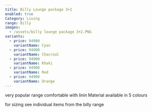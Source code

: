 ```yaml
---
title: Billy Lounge package 3+2
enabled: true
Category: Living
range: Billy
images:
  - /assets/billy lounge package 3+2.PNG
variants:
  - price: 94900
    variantName: Cyan
  - price: 94900
    variantName: Chacroal
  - price: 94900
    variantName: Khaki
  - price: 94900
    variantName: Red
  - price: 94900
    variantName: Orange
---
```


very popular range comfortable with linin Material available in 5 colours

for sizing see individual items from the billy range
